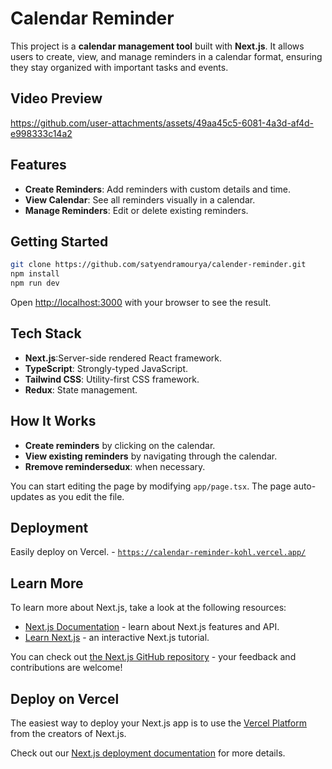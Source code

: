 # Calendar Reminder

This project is a **calendar management tool** built with **Next.js**. It allows users to create, view, and manage reminders in a calendar format, ensuring they stay organized with important tasks and events.

## Video Preview



https://github.com/user-attachments/assets/49aa45c5-6081-4a3d-af4d-e998333c14a2




## Features
- **Create Reminders**: Add reminders with custom details and time.
- **View Calendar**: See all reminders visually in a calendar.
- **Manage Reminders**: Edit or delete existing reminders.

## Getting Started

```bash
git clone https://github.com/satyendramourya/calender-reminder.git
npm install
npm run dev
```

Open [http://localhost:3000](http://localhost:3000) with your browser to see the result.

## Tech Stack
- **Next.js**:Server-side rendered React framework.
- **TypeScript**: Strongly-typed JavaScript.
- **Tailwind CSS**: Utility-first CSS framework.
- **Redux**: State management.

## How It Works
- **Create reminders** by clicking on the calendar.
- **View existing reminders** by navigating through the calendar.
- **Rremove remindersedux**: when necessary.

You can start editing the page by modifying `app/page.tsx`. The page auto-updates as you edit the file.



## Deployment
Easily deploy on Vercel. - [`https://calendar-reminder-kohl.vercel.app/`](https://calendar-reminder-kohl.vercel.app/)

## Learn More

To learn more about Next.js, take a look at the following resources:

- [Next.js Documentation](https://nextjs.org/docs) - learn about Next.js features and API.
- [Learn Next.js](https://nextjs.org/learn) - an interactive Next.js tutorial.

You can check out [the Next.js GitHub repository](https://github.com/vercel/next.js) - your feedback and contributions are welcome!

## Deploy on Vercel

The easiest way to deploy your Next.js app is to use the [Vercel Platform](https://vercel.com/new?utm_medium=default-template&filter=next.js&utm_source=create-next-app&utm_campaign=create-next-app-readme) from the creators of Next.js.

Check out our [Next.js deployment documentation](https://nextjs.org/docs/app/building-your-application/deploying) for more details.
